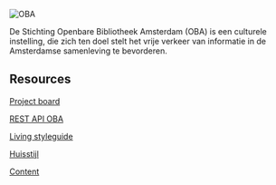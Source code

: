 ![OBA](https://user-images.githubusercontent.com/1061632/191293310-64f64c1f-8b5a-42a3-8181-d0fb240ebc56.png)

De Stichting Openbare Bibliotheek Amsterdam (OBA) is een culturele instelling, die zich ten doel stelt het vrije verkeer van informatie in de Amsterdamse samenleving te bevorderen.

## Resources

[Project board](https://github.com/orgs/fdnd-agency/projects/5)

[REST API OBA]()

[Living styleguide]()

[Huisstijl](https://github.com/fdnd-agency/oba/blob/main/OBA%20Styleguide%202019.pdf)

[Content]()

